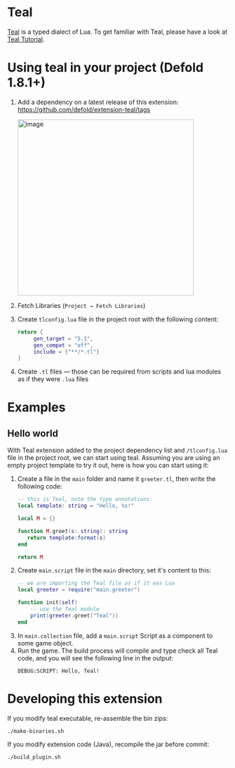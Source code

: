 # Teal

[Teal](https://github.com/teal-language/tl) is a typed dialect of Lua. To get familiar with Teal, please have a look at 
[Teal Tutorial](https://github.com/teal-language/tl/blob/master/docs/tutorial.md).

# Using teal in your project (Defold 1.8.1+)

1. Add a dependency on a latest release of this extension: https://github.com/defold/extension-teal/tags
   
   <img width="401" alt="image" src="https://user-images.githubusercontent.com/2209596/202223571-c77f0304-5202-4314-869d-7a90bbeec5ec.png">
2. Fetch Libraries (`Project → Fetch Libraries`)
3. Create `tlconfig.lua` file in the project root with the following content:
   ```lua
   return {
	    gen_target = "5.1",
	    gen_compat = "off",
	    include = {"**/*.tl"}
   }
   ```
4. Create `.tl` files — those can be required from scripts and lua modules as if they were `.lua` files 

# Examples

## Hello world

With Teal extension added to the project dependency list and `/tlconfig.lua` file in the project root, we can start using 
teal. Assuming you are using an empty project template to try it out, here is how you can start using it:

1. Create a file in the `main` folder and name it `greeter.tl`, then write the following code:
   ```lua
   -- this is Teal, note the type annotations:
   local template: string = "Hello, %s!"
   
   local M = {}
   
   function M.greet(s: string): string
      return template:format(s)
   end
   
   return M
   ```
2. Create `main.script` file in the `main` directory, set it's content to this:
   ```lua
   -- we are importing the Teal file as if it was Lua
   local greeter = require("main.greeter")
   
   function init(self)
       -- use the Teal module
       print(greeter.greet("Teal"))
   end
   ```
3. In `main.collection` file, add a `main.script` Script as a component to some game object.
4. Run the game. The build process will compile and type check all Teal code, and you will 
   see the following line in the output:
   ```
   DEBUG:SCRIPT: Hello, Teal!
   ```

# Developing this extension

If you modify teal executable, re-assemble the bin zips:
```shell
./make-binaries.sh
```

If you modify extension code (Java), recompile the jar before commit:
```shell
./build_plugin.sh
```